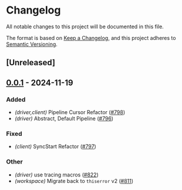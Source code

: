 # Changelog

All notable changes to this project will be documented in this file.

The format is based on [Keep a Changelog](https://keepachangelog.com/en/1.0.0/),
and this project adheres to [Semantic Versioning](https://semver.org/spec/v2.0.0.html).

## [Unreleased]

## [0.0.1](https://github.com/anton-rs/kona/compare/kona-driver-v0.0.0...kona-driver-v0.0.1) - 2024-11-19

### Added

- *(driver,client)* Pipeline Cursor Refactor ([#798](https://github.com/anton-rs/kona/pull/798))
- *(driver)* Abstract, Default Pipeline ([#796](https://github.com/anton-rs/kona/pull/796))

### Fixed

- *(client)* SyncStart Refactor ([#797](https://github.com/anton-rs/kona/pull/797))

### Other

- *(driver)* use tracing macros ([#822](https://github.com/anton-rs/kona/pull/822))
- *(workspace)* Migrate back to `thiserror` v2 ([#811](https://github.com/anton-rs/kona/pull/811))
